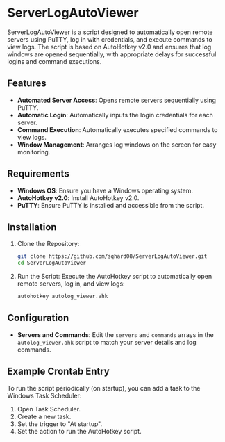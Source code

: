 # ServerLogAutoViewer

ServerLogAutoViewer is a script designed to automatically open remote servers using PuTTY, log in with credentials, and execute commands to view logs. The script is based on AutoHotkey v2.0 and ensures that log windows are opened sequentially, with appropriate delays for successful logins and command executions.

## Features
- **Automated Server Access**: Opens remote servers sequentially using PuTTY.
- **Automatic Login**: Automatically inputs the login credentials for each server.
- **Command Execution**: Automatically executes specified commands to view logs.
- **Window Management**: Arranges log windows on the screen for easy monitoring.

## Requirements
- **Windows OS**: Ensure you have a Windows operating system.
- **AutoHotkey v2.0**: Install AutoHotkey v2.0.
- **PuTTY**: Ensure PuTTY is installed and accessible from the script.

## Installation
1. Clone the Repository:
    ```sh
    git clone https://github.com/sqhard08/ServerLogAutoViewer.git
    cd ServerLogAutoViewer
    ```
2. Run the Script:
    Execute the AutoHotkey script to automatically open remote servers, log in, and view logs:
    ```sh
    autohotkey autolog_viewer.ahk
    ```

## Configuration
- **Servers and Commands**: Edit the `servers` and `commands` arrays in the `autolog_viewer.ahk` script to match your server details and log commands.

## Example Crontab Entry
To run the script periodically (on startup), you can add a task to the Windows Task Scheduler:
1. Open Task Scheduler.
2. Create a new task.
3. Set the trigger to "At startup".
4. Set the action to run the AutoHotkey script.
